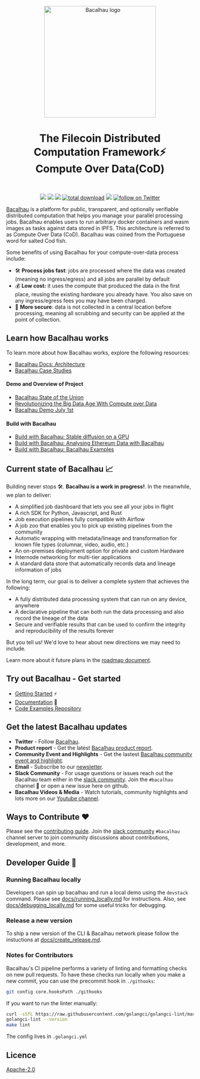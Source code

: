 <!-- commenting out until we can fix the image logo [![CircleCI](https://dl.circleci.com/status-badge/img/null/filecoin-project/bacalhau/tree/main.svg?style=svg)](https://dl.circleci.com/status-badge/redirect/null/filecoin-project/bacalhau/tree/main)
-->
<p align="center">
  <a href="https://github.com/filecoin-project/bacalhau">
    <img src="https://github.com/filecoin-project/bacalhau/blob/dev/docs/images/bacalhau-fish.jpg" alt="Bacalhau logo" width="300"/>

  </a>
  </p>

<h1 align="center">The Filecoin Distributed Computation Framework⚡️ <br>Compute Over Data(CoD)</h1>
<br>

<p align="center">
    <a href="https://github.com/badges/shields/graphs/contributors" alt="Contributors">
        <img src="https://img.shields.io/badge/license-Apache-green" /></a>  
    <a href="https://github.com/filecoin-project/bacalhau/releases/" alt="Release">
        <img src="https://img.shields.io/github/v/release/filecoin-project/bacalhau?display_name=tag" /></a>
    <a href="https://github.com/filecoin-project/bacalhau/pulse" alt="Activity">
        <img src="https://img.shields.io/github/commit-activity/m/filecoin-project/bacalhau" /></a>
    <a href="https://img.shields.io/github/downloads/filecoin-project/bacalhau/total">
        <img src="https://img.shields.io/github/downloads/filecoin-project/bacalhau/total" alt="total download"></a>
      <a href="https://filecoinproject.slack.com/" alt="Slack">
        <img src="https://img.shields.io/badge/slack-join_community-red.svg?color=0052FF&labelColor=090422&logo=slack" /></a>
    <a href="https://twitter.com/intent/follow?screen_name=BacalhauProject">
        <img src="https://img.shields.io/twitter/follow/BacalhauProject?style=social&logo=twitter" alt="follow on Twitter"></a>
</p>


[Bacalhau](https://www.bacalhau.org/) is a platform for public, transparent, and optionally verifiable distributed computation that helps you manage your parallel processing jobs. Bacalhau enables users to run arbitrary docker containers and wasm images as tasks against data stored in IPFS. This architecture is referred to as Compute Over Data (CoD). Bacalhau was coined from the Portuguese word for salted Cod fish.

Some benefits of using Bacalhau for your compute-over-data process include:

- 🛠 **Process jobs fast**: jobs are processed where the data was created (meaning no ingress/egress) and all jobs are parallel by default
- 💰 **Low cost:** it uses the compute that produced the data in the first place, reusing the existing hardware you already have. You also save on any ingress/egress fees you may have been charged.
- 🔐 **More secure**: data is not collected in a central location before processing, meaning all scrubbing and security can be applied at the point of collection.

## Learn how Bacalhau works

To learn more about how Bacalhau works, explore the following resources:
- [Bacalhau Docs: Architecture](https://docs.bacalhau.org/about-bacalhau/architecture)
- [Bacalhau Case Studies](https://www.bacalhau.org/casestudies/)

#### Demo and Overview of Project
- [Bacalhau State of the Union](https://www.youtube.com/watch?v=gAHaMsTknZM)
- [Revolutionizing the Big Data Age With Compute over Data](https://www.youtube.com/watch?v=RZopDyTJ1pk)
- [Bacalhau Demo July 1st](https://www.youtube.com/watch?v=4YHkmL4Ld74)

#### Build with Bacalhau
- [Build with Bacalhau: Stable diffusion on a GPU](https://www.youtube.com/watch?v=53uY48e1lis)
- [Build with Bacalhau: Analysing Ethereum Data with Bacalhau](https://www.youtube.com/watch?v=3b0kY13ugBo)
- [Build with Bacalhau: Bacalhau Examples](https://docs.bacalhau.org/examples/)


## Current state of Bacalhau 📈
Building never stops 🛠️.  **Bacalhau is a work in progress!**. In the meanwhile, we plan to deliver:

- A simplified job dashboard that lets you see all your jobs in flight
- A rich SDK for Python, Javascript, and Rust
- Job execution pipelines fully compatible with Airflow
- A job zoo that enables you to pick up existing pipelines from the community
- Automatic wrapping with metadata/lineage and transformation for known file types (columnar, video, audio, etc.)
- An on-premises deployment option for private and custom Hardware
- Internode networking for multi-tier applications
- A standard data store that automatically records data and lineage information of jobs

In the long term, our goal is to deliver a complete system that achieves the following:

- A fully distributed data processing system that can run on any device, anywhere
- A declarative pipeline that can both run the data processing and also record the lineage of the data
- Secure and verifiable results that can be used to confirm the integrity and reproducibility of the results forever

But you tell us! We'd love to hear about new directions we may need to include.

Learn more about it future plans in the [roadmap document](https://www.starmaps.app/roadmap/github.com/filecoin-project/bacalhau/issues/1151).

## Try out Bacalhau - Get started

- [Getting Started](https://docs.bacalhau.org/getting-started/installation) ⚡
- [Documentation](https://docs.bacalhau.org/) :closed_book:
- [Code Examples Repository](https://github.com/bacalhau-project/examples)

## Get the latest Bacalhau updates 
- **Twitter** - Follow [Bacalhau](https://twitter.com/BacalhauProject).
- **Product report** - Get the latest [Bacalhau product report](https://bacalhau.substack.com/s/project-report).
- **Community Event and Highlights** - Get the lastest [Bacalhau community event and highlight](https://bacalhau.substack.com/s/cod-summit-highlight).
- **Email** - Subscribe to our [newsletter](https://bacalhau.substack.com/).
- **Slack Community** - For usage questions or issues reach out the Bacalhau team either in the  [slack community](https://filecoin.io/slack/). Join the `#bacalhau` channel :raising_hand: or open a new issue here on github.
- **Bacalhau Videos & Media** - Watch tutorials, community highlights and lots more on our [Youtube channel](https://www.youtube.com/@bacalhauproject).

## Ways to Contribute ❤️
Please see the [contributing guide](https://docs.bacalhau.org/community/ways-to-contribute). Join the [slack community](https://filecoin.io/slack/) `#bacalhau` channel server to join community discussions about contributions, development, and more.

## Developer Guide 🧭

### Running Bacalhau locally

Developers can spin up bacalhau and run a local demo using the `devstack` command. 
Please see [docs/running_locally.md](docs/running_locally.md) for instructions.
Also, see [docs/debugging_locally.md](docs/debugging_locally.md) for some useful tricks for debugging.

### Release a new version

To ship a new version of the CLI & Bacalhau network please follow the instuctions at [docs/create_release.md](docs/create_release.md).

### Notes for Contributors

Bacalhau's CI pipeline performs a variety of linting and formatting checks on new pull requests. 
To have these checks run locally when you make a new commit, you can use the precommit hook in `./githooks`:

```bash
git config core.hooksPath ./githooks
```

If you want to run the linter manually:

```bash
curl -sSfL https://raw.githubusercontent.com/golangci/golangci-lint/master/install.sh | sudo sh -s -- -b /usr/local/go/bin
golangci-lint --version
make lint
```

The config lives in `.golangci.yml`


## Licence

[Apache-2.0](./LICENSE)
